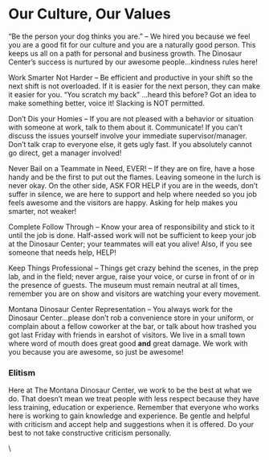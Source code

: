 # Our Culture, Our Values

“Be the person your dog thinks you are.” – We hired you because we feel you are a good fit for our culture and you are a naturally good person. This keeps us all on a path for personal and business growth. The Dinosaur Center’s success is nurtured by our awesome people…kindness rules here!

Work Smarter Not Harder – Be efficient and productive in your shift so the next shift is not overloaded. If it is easier for the next person, they can make it easier for you. “You scratch my back” …heard this before? Got an idea to make something better, voice it! Slacking is NOT permitted.

Don’t Dis your Homies – If you are not pleased with a behavior or situation with someone at work, talk to them about it. Communicate! If you can’t discuss the issues yourself involve your immediate supervisor/manager. Don’t talk crap to everyone else, it gets ugly fast. If you absolutely cannot go direct, get a manager involved!

Never Bail on a Teammate in Need, EVER! – If they are on fire, have a hose handy and be the first to put out the flames. Leaving someone in the lurch is never okay. On the other side, ASK FOR HELP if you are in the weeds, don’t suffer in silence, we are here to support and help where needed so you job feels awesome and the visitors are happy. Asking for help makes you smarter, not weaker!

Complete Follow Through – Know your area of responsibility and stick to it until the job is done. Half-assed work will not be sufficient to keep your job at the Dinosaur Center; your teammates will eat you alive! Also, if you see someone that needs help, HELP!

Keep Things Professional – Things get crazy behind the scenes, in the prep lab, and in the field; never argue, raise your voice, or curse in front of or in the presence of guests. The museum must remain neutral at all times, remember you are on show and visitors are watching your every movement.

Montana Dinosaur Center Representation – You always work for the Dinosaur Center…please don’t rob a convenience store in your uniform, or complain about a fellow coworker at the bar, or talk about how trashed you got last Friday with friends in earshot of visitors. We live in a small town where word of mouth does great good **and** great damage. We work with you because you are awesome, so just be awesome!

### Elitism

Here at The Montana Dinosaur Center, we work to be the best at what we do. That doesn’t mean we treat people with less respect because they have less training, education or experience. Remember that everyone who works here is working to gain knowledge and experience. Be gentle and helpful with criticism and accept help and suggestions when it is offered. Do your best to not take constructive criticism personally.&#x20;

\
